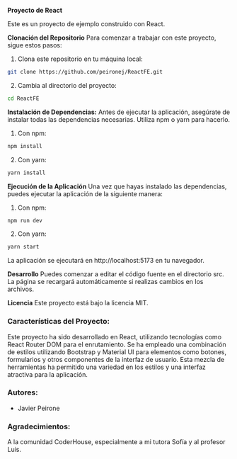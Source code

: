 **Proyecto de React**

Este es un proyecto de ejemplo construido con React. 

**Clonación del Repositorio**
Para comenzar a trabajar con este proyecto, sigue estos pasos:

1. Clona este repositorio en tu máquina local:

 ```bash
 git clone https://github.com/peironej/ReactFE.git
  ```
2. Cambia al directorio del proyecto:

  ```bash
  cd ReactFE
  ```

**Instalación de Dependencias:**
Antes de ejecutar la aplicación, asegúrate de instalar todas las dependencias necesarias. Utiliza npm o yarn para hacerlo.

1. Con npm:

  ```bash
  npm install
  ```

2. Con yarn:
  
  ```bash
  yarn install
  ```

**Ejecución de la Aplicación**
Una vez que hayas instalado las dependencias, puedes ejecutar la aplicación de la siguiente manera:

1. Con npm:
  ```bash
  npm run dev
  ```
2. Con yarn:
  ```bash
  yarn start
  ```
La aplicación se ejecutará en http://localhost:5173 en tu navegador.

**Desarrollo**
Puedes comenzar a editar el código fuente en el directorio src. La página se recargará automáticamente si realizas cambios en los archivos.

**Licencia**
Este proyecto está bajo la licencia MIT.

###  Características del Proyecto:
Este proyecto ha sido desarrollado en React, utilizando tecnologías como React Router DOM para el enrutamiento. Se ha empleado una combinación de estilos utilizando Bootstrap y Material UI para elementos como botones, formularios y otros componentes de la interfaz de usuario. Esta mezcla de herramientas ha permitido una variedad en los estilos y una interfaz atractiva para la aplicación.

### Autores:
- Javier Peirone

### Agradecimientos:
A la comunidad CoderHouse, especialmente a mi tutora Sofía y al profesor Luis.
